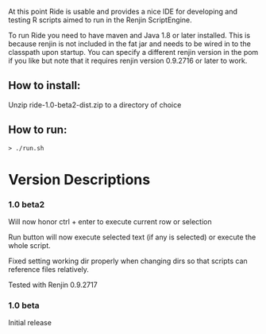 At this point Ride is usable and provides a nice IDE for developing and testing R scripts aimed to run in the Renjin ScriptEngine.

To run Ride you need to have maven and Java 1.8 or later installed. 
This is because renjin is not included in the fat jar and needs to be wired in to the classpath upon startup. 
You can specify a different renjin version in the pom if you like but note that it requires renjin version 0.9.2716 or later to work. 

## How to install:
Unzip ride-1.0-beta2-dist.zip to a directory of choice

## How to run:

`> ./run.sh`


# Version Descriptions

### 1.0 beta2
Will now honor ctrl + enter to execute current row or selection

Run button will now execute selected text (if any is selected) or execute the whole script.

Fixed setting working dir properly when changing dirs so that scripts can reference files relatively.

Tested with Renjin 0.9.2717

### 1.0 beta
Initial release